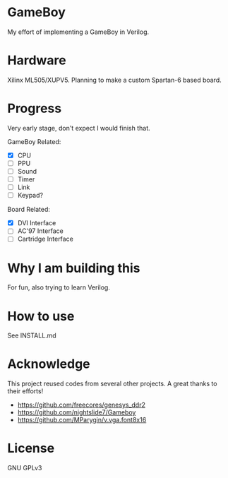 GameBoy
=======

My effort of implementing a GameBoy in Verilog.

# Hardware

Xilinx ML505/XUPV5. Planning to make a custom Spartan-6 based board.

# Progress

Very early stage, don't expect I would finish that.

GameBoy Related:
 - [x] CPU
 - [ ] PPU
 - [ ] Sound
 - [ ] Timer
 - [ ] Link
 - [ ] Keypad?

Board Related:
 - [x] DVI Interface
 - [ ] AC'97 Interface
 - [ ] Cartridge Interface

# Why I am building this

For fun, also trying to learn Verilog.

# How to use

See INSTALL.md

# Acknowledge

This project reused codes from several other projects. A great thanks to their efforts!

 - https://github.com/freecores/genesys_ddr2
 - https://github.com/nightslide7/Gameboy
 - https://github.com/MParygin/v.vga.font8x16

 # License

 GNU GPLv3